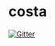 # costa

[![Gitter](https://badges.gitter.im/clau301/costa.svg)](https://gitter.im/clau301/costa?utm_source=badge&utm_medium=badge&utm_campaign=pr-badge&utm_content=badge)